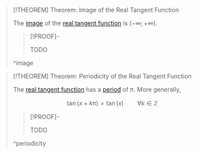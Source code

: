 >[!THEOREM] Theorem: Image of the Real Tangent Function
>
>The [image](../../../../Functions/Function.md) of the [real tangent function](Real%20Tangent%20Function.md) is $(-\infty;+\infty)$.
>
>>[!PROOF]-
>>
>>TODO
>>
>
>^image
>

>[!THEOREM] Theorem: Periodicity of the Real Tangent Function
>
>The [real tangent function](Real%20Tangent%20Function.md) has a [period](../../Periodicity/Periodicity.md) of $\uppi$. More generally,
>
>$$\tan(x + k\uppi) = \tan (x) \qquad \forall k \in \mathbb{Z}$$
>
>>[!PROOF]-
>>
>>TODO
>>
>
>^periodicity
>